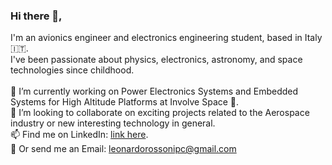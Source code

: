 ### Hi there 🖖,
I'm an avionics engineer and electronics engineering student, based in Italy 🇮🇹. <br>
I've been passionate about physics, electronics, astronomy, and space technologies since childhood. 
<br><br>
🔭 I’m currently working on Power Electronics Systems and Embedded Systems for High Altitude Platforms at Involve Space 🚀.<br>
👯 I’m looking to collaborate on exciting projects related to the Aerospace industry or new interesting technology in general.<br>
📫 Find me on LinkedIn: <a href="https://www.linkedin.com/in/leonardo-rossoni-2a2909282/" target="blank">link here</a>.<br>
📧 Or send me an Email: leonardorossonipc@gmail.com <br>



<!--
**16mhz8bit/16mhz8bit** is a ✨ _special_ ✨ repository because its `README.md` (this file) appears on your GitHub profile.

Here are some ideas to get you started:

- 🔭 I’m currently working on ...
- 🌱 I’m currently learning ...
- 👯 I’m looking to collaborate on ...
- 🤔 I’m looking for help with ...
- 💬 Ask me about ...
- 📫 How to reach me: ...
- 😄 Pronouns: ...
- ⚡ Fun fact: ...
-->
